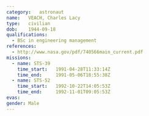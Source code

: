 ```yaml
---
category:	astronaut
name:	VEACH, Charles Lacy
type:	civilian
dob:	1944-09-18
qualifications:
  - BSc in engineering management
references:
  - http://www.nasa.gov/pdf/740566main_current.pdf
missions:
  - name: STS-39
    time_start:   1991-04-28T11:33:14Z
    time_end:     1991-05-06T18:55:38Z
  - name: STS-52
    time_start:   1992-10-22T14:05:53Z
    time_end:     1992-11-01T09:05:53Z
evas:
gender:	Male
---
```

